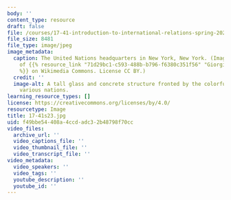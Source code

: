 ```yaml
---
body: ''
content_type: resource
draft: false
file: /courses/17-41-introduction-to-international-relations-spring-2023/17-41s23.jpg
file_size: 8481
file_type: image/jpeg
image_metadata:
  caption: The United Nations headquarters in New York, New York. (Image courtesy
    of {{% resource_link "71d29bc1-c593-488b-b796-f6380c351f56" "Giorgio Galeotti"
    %}} on Wikimedia Commons. License CC BY.)
  credit: ''
  image-alt: A tall glass and concrete structure fronted by the colorful flags of
    various nations.
learning_resource_types: []
license: https://creativecommons.org/licenses/by/4.0/
resourcetype: Image
title: 17-41s23.jpg
uid: f49bbe54-408a-4ccd-adc3-2b48798f70cc
video_files:
  archive_url: ''
  video_captions_file: ''
  video_thumbnail_file: ''
  video_transcript_file: ''
video_metadata:
  video_speakers: ''
  video_tags: ''
  youtube_description: ''
  youtube_id: ''
---
```

